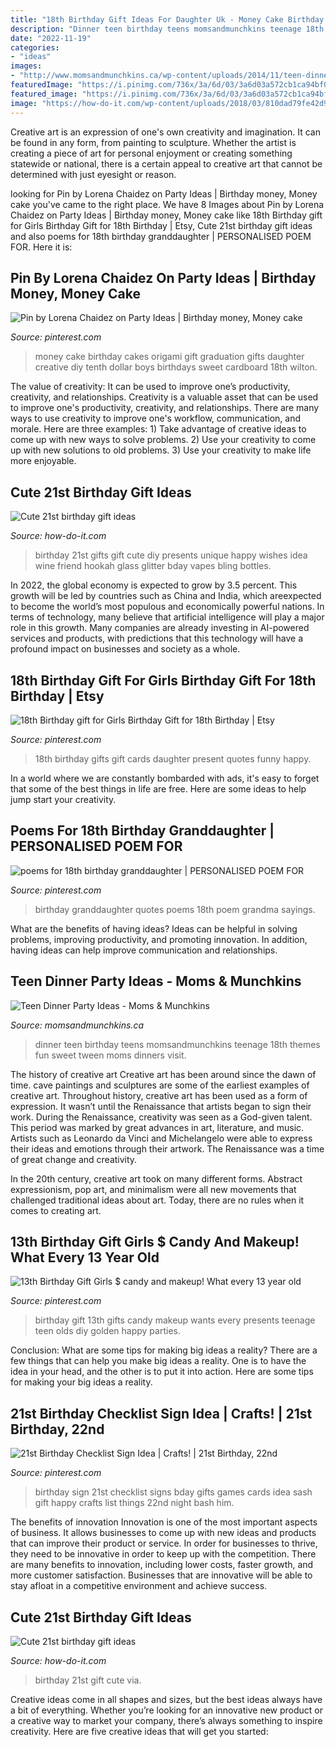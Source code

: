 ```yaml
---
title: "18th Birthday Gift Ideas For Daughter Uk - Money Cake Birthday Cakes Origami Gift Graduation Gifts Daughter Creative Diy Tenth Dollar Boys Birthdays Sweet Cardboard 18th Wilton"
description: "Dinner teen birthday teens momsandmunchkins teenage 18th themes fun sweet tween moms dinners visit"
date: "2022-11-19"
categories:
- "ideas"
images:
- "http://www.momsandmunchkins.ca/wp-content/uploads/2014/11/teen-dinner-party-ideas.jpg"
featuredImage: "https://i.pinimg.com/736x/3a/6d/03/3a6d03a572cb1ca94bf05290415c1c34--st-birthday-checklist-sign-twenty-first-birthday-sign.jpg?b=t"
featured_image: "https://i.pinimg.com/736x/3a/6d/03/3a6d03a572cb1ca94bf05290415c1c34--st-birthday-checklist-sign-twenty-first-birthday-sign.jpg?b=t"
image: "https://how-do-it.com/wp-content/uploads/2018/03/810dad79fe42d91ba66a3923902d9e59.jpg"
---
```



Creative art is an expression of one's own creativity and imagination. It can be found in any form, from painting to sculpture. Whether the artist is creating a piece of art for personal enjoyment or creating something statewide or national, there is a certain appeal to creative art that cannot be determined with just eyesight or reason.

	

		
looking for Pin by Lorena Chaidez on Party Ideas | Birthday money, Money cake you've came to the right place. We have 8 Images about Pin by Lorena Chaidez on Party Ideas | Birthday money, Money cake like 18th Birthday gift for Girls Birthday Gift for 18th Birthday | Etsy, Cute 21st birthday gift ideas and also poems for 18th birthday granddaughter | PERSONALISED POEM FOR. Here it is:
		
    
## Pin By Lorena Chaidez On Party Ideas | Birthday Money, Money Cake

<img loading=lazy src="https://i.pinimg.com/originals/55/6c/51/556c51de4f80d81637a72a74eabe257c.jpg" onerror="this.onerror=null;this.src='https://tse2.mm.bing.net/th?id=OIP.d9WCQQI9tSM-Mszak0Bt-wHaJ6&amp;pid=15.1';" alt="Pin by Lorena Chaidez on Party Ideas | Birthday money, Money cake">

_Source: pinterest.com_

>money cake birthday cakes origami gift graduation gifts daughter creative diy tenth dollar boys birthdays sweet cardboard 18th wilton. 

	

The value of creativity: It can be used to improve one’s productivity, creativity, and relationships.
Creativity is a valuable asset that can be used to improve one's productivity, creativity, and relationships. There are many ways to use creativity to improve one's workflow, communication, and morale. Here are three examples: 1) Take advantage of creative ideas to come up with new ways to solve problems. 2) Use your creativity to come up with new solutions to old problems. 3) Use your creativity to make life more enjoyable.

    
## Cute 21st Birthday Gift Ideas

<img loading=lazy src="https://how-do-it.com/wp-content/uploads/2018/03/810dad79fe42d91ba66a3923902d9e59.jpg" onerror="this.onerror=null;this.src='https://tse2.mm.bing.net/th?id=OIP.oyut-1sEWil3LJWgoYbTcwHaHa&amp;pid=15.1';" alt="Cute 21st birthday gift ideas">

_Source: how-do-it.com_

>birthday 21st gifts gift cute diy presents unique happy wishes idea wine friend hookah glass glitter bday vapes bling bottles. 

	

In 2022, the global economy is expected to grow by 3.5 percent. This growth will be led by countries such as China and India, which areexpected to become the world’s most populous and economically powerful nations. In terms of technology, many believe that artificial intelligence will play a major role in this growth. Many companies are already investing in AI-powered services and products, with predictions that this technology will have a profound impact on businesses and society as a whole.

    
## 18th Birthday Gift For Girls Birthday Gift For 18th Birthday | Etsy

<img loading=lazy src="https://i.pinimg.com/originals/b0/73/8c/b0738c5432d274277c99ef0117d52b92.jpg" onerror="this.onerror=null;this.src='https://tse1.mm.bing.net/th?id=OIP.pw-O8lynja0KzM7IJiPq6QHaFj&amp;pid=15.1';" alt="18th Birthday gift for Girls Birthday Gift for 18th Birthday | Etsy">

_Source: pinterest.com_

>18th birthday gifts gift cards daughter present quotes funny happy. 

	

In a world where we are constantly bombarded with ads, it's easy to forget that some of the best things in life are free. Here are some ideas to help jump start your creativity.

    
## Poems For 18th Birthday Granddaughter | PERSONALISED POEM FOR

<img loading=lazy src="https://i.pinimg.com/736x/5c/0b/16/5c0b16641c1d0d9aaef36c92a3f11b09--birthday-sayings-birthday-stuff.jpg?b=t" onerror="this.onerror=null;this.src='https://tse1.mm.bing.net/th?id=OIP.gVMBo0lkqA-XV9XdruARbgAAAA&amp;pid=15.1';" alt="poems for 18th birthday granddaughter | PERSONALISED POEM FOR">

_Source: pinterest.com_

>birthday granddaughter quotes poems 18th poem grandma sayings. 

	

What are the benefits of having ideas?
Ideas can be helpful in solving problems, improving productivity, and promoting innovation. In addition, having ideas can help improve communication and relationships.

    
## Teen Dinner Party Ideas - Moms &amp; Munchkins

<img loading=lazy src="http://www.momsandmunchkins.ca/wp-content/uploads/2014/11/teen-dinner-party-ideas.jpg" onerror="this.onerror=null;this.src='https://tse1.mm.bing.net/th?id=OIP.WyZd9bcYYMzf6qFPbyPQ6QHaMd&amp;pid=15.1';" alt="Teen Dinner Party Ideas - Moms &amp; Munchkins">

_Source: momsandmunchkins.ca_

>dinner teen birthday teens momsandmunchkins teenage 18th themes fun sweet tween moms dinners visit. 

	

The history of creative art
Creative art has been around since the dawn of time. cave paintings and sculptures are some of the earliest examples of creative art. Throughout history, creative art has been used as a form of expression. It wasn’t until the Renaissance that artists began to sign their work.
During the Renaissance, creativity was seen as a God-given talent. This period was marked by great advances in art, literature, and music. Artists such as Leonardo da Vinci and Michelangelo were able to express their ideas and emotions through their artwork. The Renaissance was a time of great change and creativity.

In the 20th century, creative art took on many different forms. Abstract expressionism, pop art, and minimalism were all new movements that challenged traditional ideas about art. Today, there are no rules when it comes to creating art.

    
## 13th Birthday Gift Girls $ Candy And Makeup! What Every 13 Year Old

<img loading=lazy src="https://i.pinimg.com/736x/17/a3/7e/17a37e5b8d850ac2abb6403911d0d3a8--th-birthday-birthday-bash.jpg" onerror="this.onerror=null;this.src='https://tse4.mm.bing.net/th?id=OIP.s-hg9aQGdU7CYZosdjpEGgHaJ3&amp;pid=15.1';" alt="13th Birthday Gift Girls $ candy and makeup! What every 13 year old">

_Source: pinterest.com_

>birthday gift 13th gifts candy makeup wants every presents teenage teen olds diy golden happy parties. 

	

Conclusion: What are some tips for making big ideas a reality?
There are a few things that can help you make big ideas a reality. One is to have the idea in your head, and the other is to put it into action. Here are some tips for making your big ideas a reality.

    
## 21st Birthday Checklist Sign Idea | Crafts! | 21st Birthday, 22nd

<img loading=lazy src="https://i.pinimg.com/736x/3a/6d/03/3a6d03a572cb1ca94bf05290415c1c34--st-birthday-checklist-sign-twenty-first-birthday-sign.jpg?b=t" onerror="this.onerror=null;this.src='https://tse4.mm.bing.net/th?id=OIP.D0YZNYGwaZ_-eTx4hHdr6QHaJ3&amp;pid=15.1';" alt="21st Birthday Checklist Sign Idea | Crafts! | 21st Birthday, 22nd">

_Source: pinterest.com_

>birthday sign 21st checklist signs bday gifts games cards idea sash gift happy crafts list things 22nd night bash him. 

	

The benefits of innovation
Innovation is one of the most important aspects of business. It allows businesses to come up with new ideas and products that can improve their product or service. In order for businesses to thrive, they need to be innovative in order to keep up with the competition. There are many benefits to innovation, including lower costs, faster growth, and more customer satisfaction. Businesses that are innovative will be able to stay afloat in a competitive environment and achieve success.

    
## Cute 21st Birthday Gift Ideas

<img loading=lazy src="https://how-do-it.com/wp-content/uploads/2018/03/21st-birthday-gift-idea.jpg" onerror="this.onerror=null;this.src='https://tse4.mm.bing.net/th?id=OIP.YkBzpvdvdjSRsm5yMi33pgAAAA&amp;pid=15.1';" alt="Cute 21st birthday gift ideas">

_Source: how-do-it.com_

>birthday 21st gift cute via. 

	

Creative ideas come in all shapes and sizes, but the best ideas always have a bit of everything. Whether you’re looking for an innovative new product or a creative way to market your company, there’s always something to inspire creativity. Here are five creative ideas that will get you started: 

